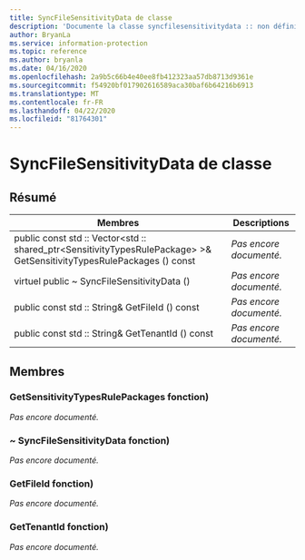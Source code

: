 ```yaml
---
title: SyncFileSensitivityData de classe
description: 'Documente la classe syncfilesensitivitydata :: non définie du kit de développement logiciel (SDK) Microsoft Information Protection (MIP).'
author: BryanLa
ms.service: information-protection
ms.topic: reference
ms.author: bryanla
ms.date: 04/16/2020
ms.openlocfilehash: 2a9b5c66b4e40ee8fb412323aa57db8713d9361e
ms.sourcegitcommit: f54920bf017902616589aca30baf6b64216b6913
ms.translationtype: MT
ms.contentlocale: fr-FR
ms.lasthandoff: 04/22/2020
ms.locfileid: "81764301"
---
```

# <a name="class-syncfilesensitivitydata"></a>SyncFileSensitivityData de classe 
  
## <a name="summary"></a>Résumé
 Membres                        | Descriptions                                
--------------------------------|---------------------------------------------
public const std :: Vector\<std :: shared_ptr\<SensitivityTypesRulePackage\> \>& GetSensitivityTypesRulePackages () const  | _Pas encore documenté._
virtuel public ~ SyncFileSensitivityData ()  | _Pas encore documenté._
public const std :: String& GetFileId () const  | _Pas encore documenté._
public const std :: String& GetTenantId () const  | _Pas encore documenté._
  
## <a name="members"></a>Membres
  
### <a name="getsensitivitytypesrulepackages-function"></a>GetSensitivityTypesRulePackages fonction)
_Pas encore documenté._

  
### <a name="syncfilesensitivitydata-function"></a>~ SyncFileSensitivityData fonction)
_Pas encore documenté._

  
### <a name="getfileid-function"></a>GetFileId fonction)
_Pas encore documenté._

  
### <a name="gettenantid-function"></a>GetTenantId fonction)
_Pas encore documenté._

